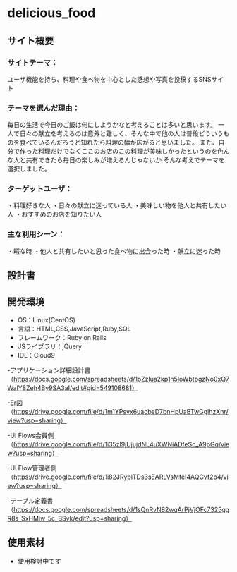 # delicious_food

## サイト概要
### サイトテーマ：
ユーザ機能を持ち、料理や食べ物を中心とした感想や写真を投稿するSNSサイト


### テーマを選んだ理由：
毎日の生活で今日のご飯は何にしようかなと考えることは多いと思います。
一人で日々の献立を考えるのは意外と難しく、そんな中で他の人は普段どういうものを食べているんだろうと知れたら料理の幅が広がると思いました。
また、自分で作った料理だけでなくここのお店のこの料理が美味しかったというのを色んな人と共有できたら毎日の楽しみが増えるんじゃないか
そんな考えでテーマを選択しました。
                        

### ターゲットユーザ：
・料理好きな人
・日々の献立に迷っている人
・美味しい物を他人と共有したい人
・おすすめのお店を知りたい人


### 主な利用シーン：
・暇な時
・他人と共有したいと思った食べ物に出会った時
・献立に迷った時


## 設計書


## 開発環境
- OS：Linux(CentOS)
- 言語：HTML,CSS,JavaScript,Ruby,SQL
- フレームワーク：Ruby on Rails
- JSライブラリ：jQuery
- IDE：Cloud9

-アプリケーション詳細設計書（https://docs.google.com/spreadsheets/d/1oZzlua2kp1n5loWbtbgzNo0xQ7WalY8Zeh4By9SA3aI/edit#gid=549108681）

-Er図（https://drive.google.com/file/d/1m1YPsvx6uacbeD7bnHpUaBTwGglhzXnr/view?usp=sharing）

-UI Flows会員側（https://drive.google.com/file/d/1i35zl9jUjujdNL4uXWNiADfeSc_A9pGq/view?usp=sharing）

-UI Flow管理者側（https://drive.google.com/file/d/1i82JRyplTDs3sEARLVsMfeI4AQCvf2p4/view?usp=sharing）

-テーブル定義書（https://docs.google.com/spreadsheets/d/1sQnRvN82wqArPjVjOFc7325ggR8s_SxHMiw_5c_BSvk/edit?usp=sharing）

## 使用素材
- 使用検討中です
